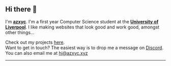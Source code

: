 ## Hi there 👋
I'm [**azxyc**](https://azxyc.xyz). I'm a first year Computer Science student at the [**University of Liverpool**](https://liv.ac.uk). I like making websites that look good and work good, amongst other things...

Check out my projects [here](https://azxyc.xyz/projects). <br/>
Want to get in touch? The easiest way is to drop me a message on [Discord](https://dsc.bio/azxyc). <br/>
You can also email me at hi@azxyc.xyz

----

